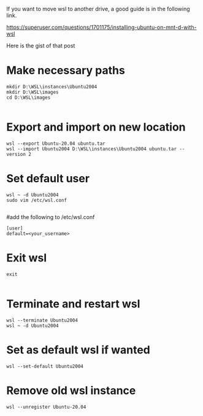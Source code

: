 If you want to move wsl to another drive, a good guide is in the following link.

https://superuser.com/questions/1701175/installing-ubuntu-on-mnt-d-with-wsl

Here is the gist of that post

# Make necessary paths
```
mkdir D:\WSL\instances\Ubuntu2004
mkdir D:\WSL\images
cd D:\WSL\images
 
```
# Export and import on new location
```
wsl --export Ubuntu-20.04 ubuntu.tar
wsl --import Ubuntu2004 D:\WSL\instances\Ubuntu2004 ubuntu.tar --version 2
```
 
# Set default user
```
wsl ~ -d Ubuntu2004
sudo vim /etc/wsl.conf
 
```
#add the following to /etc/wsl.conf
```
[user]
default=<your_username>
```
 
# Exit wsl

```
exit
 
```
# Terminate and restart wsl
```
wsl --terminate Ubuntu2004
wsl ~ -d Ubuntu2004
```
 
# Set as default wsl if wanted
```
wsl --set-default Ubuntu2004
```
 
# Remove old wsl instance
```
wsl --unregister Ubuntu-20.04
```
